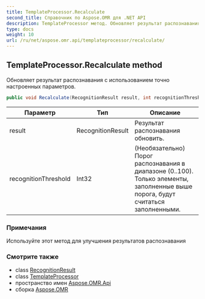 ```yaml
---
title: TemplateProcessor.Recalculate
second_title: Справочник по Aspose.OMR для .NET API
description: TemplateProcessor метод. Обновляет результат распознавания с использованием точно настроенных параметров.
type: docs
weight: 10
url: /ru/net/aspose.omr.api/templateprocessor/recalculate/
---
```

## TemplateProcessor.Recalculate method

Обновляет результат распознавания с использованием точно настроенных параметров.

```csharp
public void Recalculate(RecognitionResult result, int recognitionThreshold = -100)
```

| Параметр | Тип | Описание |
| --- | --- | --- |
| result | RecognitionResult | Результат распознавания обновить. |
| recognitionThreshold | Int32 | (Необязательно) Порог распознавания в диапазоне (0..100). Только элементы, заполненные выше порога, будут считаться заполненными. |

### Примечания

Используйте этот метод для улучшения результатов распознавания

### Смотрите также

* class [RecognitionResult](../../../aspose.omr.model/recognitionresult/)
* class [TemplateProcessor](../)
* пространство имен [Aspose.OMR.Api](../../templateprocessor/)
* сборка [Aspose.OMR](../../../)


